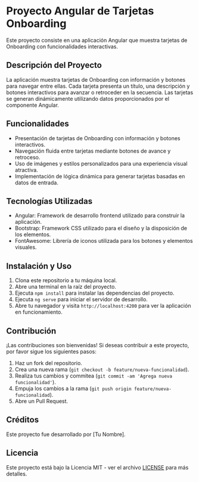 # Proyecto Angular de Tarjetas Onboarding

Este proyecto consiste en una aplicación Angular que muestra tarjetas de Onboarding con funcionalidades interactivas.

## Descripción del Proyecto

La aplicación muestra tarjetas de Onboarding con información y botones para navegar entre ellas. Cada tarjeta presenta un título, una descripción y botones interactivos para avanzar o retroceder en la secuencia. Las tarjetas se generan dinámicamente utilizando datos proporcionados por el componente Angular.

## Funcionalidades

- Presentación de tarjetas de Onboarding con información y botones interactivos.
- Navegación fluida entre tarjetas mediante botones de avance y retroceso.
- Uso de imágenes y estilos personalizados para una experiencia visual atractiva.
- Implementación de lógica dinámica para generar tarjetas basadas en datos de entrada.

## Tecnologías Utilizadas

- Angular: Framework de desarrollo frontend utilizado para construir la aplicación.
- Bootstrap: Framework CSS utilizado para el diseño y la disposición de los elementos.
- FontAwesome: Librería de iconos utilizada para los botones y elementos visuales.

## Instalación y Uso

1. Clona este repositorio a tu máquina local.
2. Abre una terminal en la raíz del proyecto.
3. Ejecuta `npm install` para instalar las dependencias del proyecto.
4. Ejecuta `ng serve` para iniciar el servidor de desarrollo.
5. Abre tu navegador y visita `http://localhost:4200` para ver la aplicación en funcionamiento.

## Contribución

¡Las contribuciones son bienvenidas! Si deseas contribuir a este proyecto, por favor sigue los siguientes pasos:

1. Haz un fork del repositorio.
2. Crea una nueva rama (`git checkout -b feature/nueva-funcionalidad`).
3. Realiza tus cambios y commitea (`git commit -am 'Agrega nueva funcionalidad'`).
4. Empuja los cambios a la rama (`git push origin feature/nueva-funcionalidad`).
5. Abre un Pull Request.

## Créditos

Este proyecto fue desarrollado por [Tu Nombre].

## Licencia

Este proyecto está bajo la Licencia MIT - ver el archivo [LICENSE](LICENSE) para más detalles.




